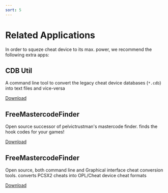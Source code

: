 ```yaml
---
sort: 5
---
```


# Related Applications

In order to squeze cheat device to its max. power, we recommend the following extra apps:

## CDB Util
A command line tool to convert the legacy cheat device databases (`*.cdb`) into text files and vice-versa
<div className="d-flex flex-justify-center pt-4">
  <a class="btn btn-outline" type="button" href="https://github.com/israpps/cdb-util/releases"> Download </a>

## FreeMastercodeFinder
Open source successor of pelvictrustman's mastercode finder. finds the hook codes for your games!
<div className="d-flex flex-justify-center pt-4">
  <a class="btn btn-outline" type="button" href="https://github.com/israpps/FreeMastercodeFinder/releases"> Download </a>

## FreeMastercodeFinder
Open source, both command line and Graphical interface cheat conversion tools. converts PCSX2 cheats into OPL/Cheat device cheat formats
<div className="d-flex flex-justify-center pt-4">
  <a class="btn btn-outline" type="button" href="https://github.com/israpps/PS2-pnach-converter/releases"> Download </a>

